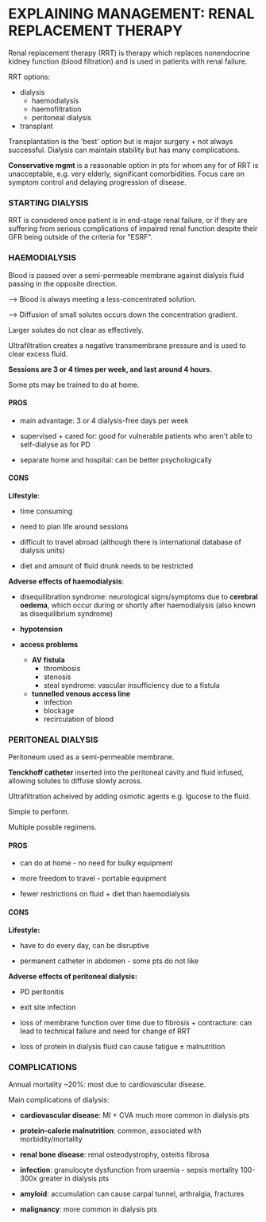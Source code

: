 # EXPLAINING MANAGEMENT: RENAL REPLACEMENT THERAPY

Renal replacement therapy (RRT) is therapy which replaces nonendocrine kidney function (blood filtration) and is used in patients with renal failure.

RRT options:

- dialysis
	- haemodialysis
	- haemofiltration
	- peritoneal dialysis
- transplant

Transplantation is the 'best' option but is major surgery + not always successful. Dialysis can maintain stability but has many complications.

**Conservative mgmt** is a reasonable option in pts for whom any for of RRT is unacceptable, e.g. very elderly, significant comorbidities. Focus care on symptom control and delaying progression of disease.

### STARTING DIALYSIS

RRT is considered once patient is in end-stage renal failure, or if they are suffering from serious complications of impaired renal function despite their GFR being outside of the criteria for "ESRF".


### HAEMODIALYSIS

Blood is passed over a semi-permeable membrane against dialysis fluid passing in the opposite direction.

--> Blood is always meeting a less-concentrated solution.

--> Diffusion of small solutes occurs down the concentration gradient.

Larger solutes do not clear as effectively.

Ultrafiltration creates a negative transmembrane pressure and is used to clear excess fluid.

**Sessions are 3 or 4 times per week, and last around 4 hours.**

Some pts may be trained to do at home.

#### PROS

- main advantage: 3 or 4 dialysis-free days per week

- supervised + cared for: good for vulnerable patients who aren't able to self-dialyse as for PD

- separate home and hospital: can be better psychologically

#### CONS

**Lifestyle**:

- time consuming

- need to plan life around sessions

- difficult to travel abroad (although there is international database of 
dialysis units)

- diet and amount of fluid drunk needs to be restricted


**Adverse effects of haemodialysis**:

- disequilibration syndrome: neurological signs/symptoms due to **cerebral oedema**, which occur during or shortly after haemodialysis (also known as disequilibrium syndrome)

- **hypotension**

- **access problems**

	- **AV fistula**
		- thrombosis
		- stenosis
		- steal syndrome: vascular insufficiency due to a fistula
	- **tunnelled venous access line**
		- infection
		- blockage
		- recirculation of blood
		
### PERITONEAL DIALYSIS

Peritoneum used as a semi-permeable membrane.

**Tenckhoff catheter** inserted into the peritoneal cavity and fluid infused, allowing solutes to diffuse slowly across.

Ultrafiltration acheived by adding osmotic agents e.g. lgucose to the fluid.

Simple to perform.

Multiple possble regimens.


#### PROS

- can do at home - no need for bulky equipment

- more freedom to travel - portable equipment

- fewer restrictions on fluid + diet than haemodialysis



#### CONS

**Lifestyle:**

- have to do every day, can be disruptive

- permanent catheter in abdomen - some pts do not like

**Adverse effects of peritoneal dialysis:**

- PD peritonitis

- exit site infection

- loss of membrane function over time due to fibrosis + contracture: can lead to technical failure and need for change of RRT

- loss of protein in dialysis fluid can cause fatigue ± malnutrition

### COMPLICATIONS

Annual mortality ~20%: most due to cardiovascular disease.

Main complications of dialysis:

- **cardiovascular disease**: MI + CVA much more common in dialysis pts

- **protein-calorie malnutrition**: common, associated with morbidity/mortality

- **renal bone disease**: renal osteodystrophy, osteitis fibrosa

- **infection**: granulocyte dysfunction from uraemia - sepsis mortality 100-300x greater in dialysis pts

- **amyloid**: accumulation can cause carpal tunnel, arthralgia, fractures

- **malignancy**: more common in dialysis pts